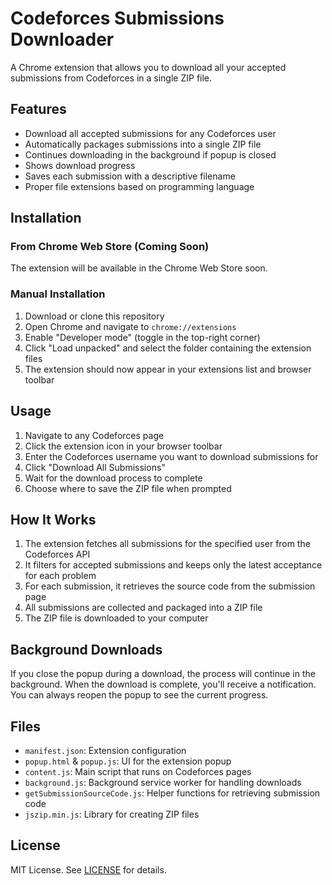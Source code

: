 # Codeforces Submissions Downloader

A Chrome extension that allows you to download all your accepted submissions from Codeforces in a single ZIP file.

## Features

- Download all accepted submissions for any Codeforces user
- Automatically packages submissions into a single ZIP file
- Continues downloading in the background if popup is closed
- Shows download progress
- Saves each submission with a descriptive filename
- Proper file extensions based on programming language

## Installation

### From Chrome Web Store (Coming Soon)

The extension will be available in the Chrome Web Store soon.

### Manual Installation

1. Download or clone this repository
2. Open Chrome and navigate to `chrome://extensions`
3. Enable "Developer mode" (toggle in the top-right corner)
4. Click "Load unpacked" and select the folder containing the extension files
5. The extension should now appear in your extensions list and browser toolbar

## Usage

1. Navigate to any Codeforces page
2. Click the extension icon in your browser toolbar
3. Enter the Codeforces username you want to download submissions for
4. Click "Download All Submissions"
5. Wait for the download process to complete
6. Choose where to save the ZIP file when prompted

## How It Works

1. The extension fetches all submissions for the specified user from the Codeforces API
2. It filters for accepted submissions and keeps only the latest acceptance for each problem
3. For each submission, it retrieves the source code from the submission page
4. All submissions are collected and packaged into a ZIP file
5. The ZIP file is downloaded to your computer

## Background Downloads

If you close the popup during a download, the process will continue in the background. When the download is complete, you'll receive a notification. You can always reopen the popup to see the current progress.

## Files

- `manifest.json`: Extension configuration
- `popup.html` & `popup.js`: UI for the extension popup
- `content.js`: Main script that runs on Codeforces pages
- `background.js`: Background service worker for handling downloads
- `getSubmissionSourceCode.js`: Helper functions for retrieving submission code
- `jszip.min.js`: Library for creating ZIP files

## License

MIT License. See [LICENSE](LICENSE) for details.
